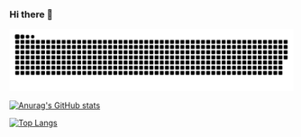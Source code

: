 ### Hi there 👋
![Snake animation](https://github.com/mjaeger293/mjaeger293/blob/output/github-contribution-grid-snake.svg)

[![Anurag's GitHub stats](https://github-readme-stats.vercel.app/api?username=mjaeger293&count_private=true)](https://github-readme-stats.vercel.app/api?username=mjaeger293&count_private=true&include_all_commits=true&show_icons=true)

[![Top Langs](https://github-readme-stats.vercel.app/api/top-langs/?username=mjaeger293)](https://github.com/anuraghazra/github-readme-stats)

<!--
**mjaeger293/mjaeger293** is a ✨ _special_ ✨ repository because its `README.md` (this file) appears on your GitHub profile.

Here are some ideas to get you started:

- 🔭 I’m currently working on ...
- 🌱 I’m currently learning ...
- 👯 I’m looking to collaborate on ...
- 🤔 I’m looking for help with ...
- 💬 Ask me about ...
- 📫 How to reach me: ...
- 😄 Pronouns: ...
- ⚡ Fun fact: ...
-->
